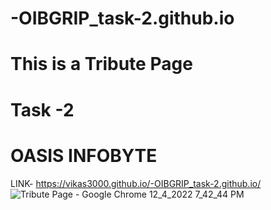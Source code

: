 # -OIBGRIP_task-2.github.io
# This is a Tribute Page
# Task -2 
# OASIS  INFOBYTE
LINK- https://vikas3000.github.io/-OIBGRIP_task-2.github.io/
![Tribute Page - Google Chrome 12_4_2022 7_42_44 PM](https://user-images.githubusercontent.com/104887360/205495499-5881bde0-e111-40b8-82b0-854724084928.png)
